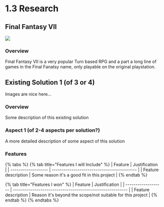 # 1.3 Research

## **Final Fantasy VII**

![](../.gitbook/assets/Final\_Fantasy\_VII\_Box\_Art.jpg)

### Overview

Final Fantasy VII is a very popular Turn based RPG and a part a long line of games in the Final Fanatsy name, only playable on the original playstation.

## Existing Solution 1 (of 3 or 4)

Images are nice here...

### Overview

Some description of this existing solution

### Aspect 1 (of 2-4 aspects per solution?)

A more detailed description of some aspect of this solution

### Features

{% tabs %}
{% tab title="Features I will Include" %}
| Feature             | Justification                               |
| ------------------- | ------------------------------------------- |
| Feature description | Some reason it's a good fit in this project |
{% endtab %}

{% tab title="Features I won" %}
| Feature             | Justification                                              |
| ------------------- | ---------------------------------------------------------- |
| Feature description | Reason it's beyond the scope/not suitable for this project |
{% endtab %}
{% endtabs %}

